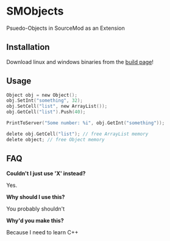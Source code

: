 # SMObjects
Psuedo-Objects in SourceMod as an Extension

## Installation
Download linux and windows binaries from the [build page](http://michaelwflaherty.com/SMObjects/)!

## Usage

```c
Object obj = new Object();
obj.SetInt("something", 32); 
obj.SetCell("list", new ArrayList());
obj.GetCell("list").Push(40);

PrintToServer("Some number: %i", obj.GetInt("something"));

delete obj.GetCell("list"); // free ArrayList memory
delete object; // free Object memory
```
## FAQ
**Couldn't I just use 'X' instead?**

Yes.

**Why should I use this?**

You probably shouldn't

**Why'd you make this?**

Because I need to learn C++
